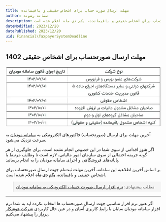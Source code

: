 ```yaml
---
title: مهلت ارسال صورت حساب برای اشخاص حقیقی و باقیمانده
author: سمانه رشوند  
description: بر اساس آخرین اطلاعیه این سامانه، آخرین مهلت ثبت‌نام جهت ارسال صورتحساب برای اشخاص حقیقی و باقیمانده، یکم دی ماه اعلام شده است.
dateModified: 2023/12/20
datePublished: 2023/12/20
uid: Financial\TaxpayerSystemDeadline
---
```


## مهلت ارسال صورتحساب برای اشخاص حقیقی 1402

<a href="https://my.tax.gov.ir" target="_blank">![کلیه اشخاص مشمول باقیمانده (حقیقی و حقوقی)](./Images/TaxpayerSystemDeadline.webp)</a>

آخرین مهلت برای ارسال (صورتحساب) فاکتورهای الکترونیکی به <a href="https://my.tax.gov.ir/?url_back=https://tp.tax.gov.ir" target="_blank">سامانه مودیان</a> به سرعت نزدیک می‌شود. 

اگر هنوز اقدامی از سوی شما در این خصوص انجام نشده است، برای جلوگیری از هر گونه جریمه احتمالی از سوی سازمان امور مالیاتی، لازم است تا وظایف مرتبط با پایانه‌های فروشگاهی و اجرای سامانه مودیان را به انجام برسانید.

بر اساس آخرین اطلاعیه این سامانه، آخرین مهلت ثبت‌نام جهت ارسال صورتحساب برای اشخاص حقیقی و باقیمانده، **یکم دی ماه** اعلام شده است.


<blockquote style="background-color:#f5f5f5; padding:0.5rem">
مطلب پیشنهادی: <a href="https://www.hooshkar.com/Software/Sayan/Module/TpTaxGov" target="_blank">نرم افزار ارسال صورت حساب الکترونیکی به سامانه مودیان</a></blockquote>

---

اگر هنوز نرم افزار مناسبی جهت ارسال صورتحساب ها انتخاب نکرده اید به شما نرم افزار سامانه مودیان سایان با رابط کاربری آسان و در عین حال کاربردی <a href="https://www.hooshkar.com" target="_blank">شرکت هوشکار پرداز</a> را پیشنهاد می‌کنیم.